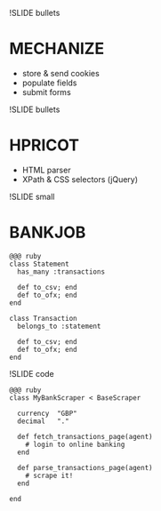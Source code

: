 !SLIDE bullets

# MECHANIZE #

* store & send cookies
* populate fields
* submit forms

!SLIDE bullets

# HPRICOT #

* HTML parser
* XPath & CSS selectors (jQuery)

!SLIDE small

# BANKJOB #

    @@@ ruby
    class Statement
      has_many :transactions
      
      def to_csv; end
      def to_ofx; end
    end
    
    class Transaction
      belongs_to :statement
      
      def to_csv; end
      def to_ofx; end
    end

!SLIDE code

    @@@ ruby
    class MyBankScraper < BaseScraper

      currency  "GBP"
      decimal   "."

      def fetch_transactions_page(agent)
        # login to online banking
      end

      def parse_transactions_page(agent)
        # scrape it!
      end

    end